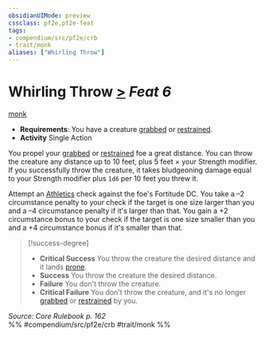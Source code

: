 ```yaml
---
obsidianUIMode: preview
cssclass: pf2e,pf2e-feat
tags:
- compendium/src/pf2e/crb
- trait/monk
aliases: ["Whirling Throw"]
---
```

# Whirling Throw  [>](chapter-9-playing-the-game.md#Actions "Single Action") *Feat 6*  
[monk](Reference/Rules/Traits/monk.md "Monk Class Trait")  

- **Requirements**: You have a creature [grabbed](conditions.md#Grabbed) or [restrained](conditions.md#Restrained).
- **Activity** Single Action

You propel your [grabbed](conditions.md#Grabbed) or [restrained](conditions.md#Restrained) foe a great distance. You can throw the creature any distance up to 10 feet, plus 5 feet × your Strength modifier. If you successfully throw the creature, it takes bludgeoning damage equal to your Strength modifier plus `1d6` per 10 feet you threw it.

Attempt an [Athletics](skills.md#Athletics) check against the foe's Fortitude DC. You take a –2 circumstance penalty to your check if the target is one size larger than you and a –4 circumstance penalty if it's larger than that. You gain a +2 circumstance bonus to your check if the target is one size smaller than you and a +4 circumstance bonus if it's smaller than that.

> [!success-degree] 
> - **Critical Success** You throw the creature the desired distance and it lands [prone](conditions.md#Prone).
> - **Success** You throw the creature the desired distance.
> - **Failure** You don't throw the creature.
> - **Critical Failure** You don't throw the creature, and it's no longer [grabbed](conditions.md#Grabbed) or [restrained](conditions.md#Restrained) by you.

*Source: Core Rulebook p. 162*  
%% #compendium/src/pf2e/crb #trait/monk %%